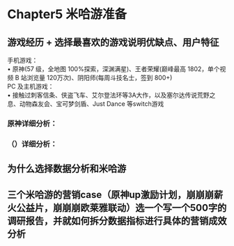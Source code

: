 # Chapter5 米哈游准备
## 游戏经历 + 选择最喜欢的游戏说明优缺点、用户特征
手机游戏：  
• 原神(57 级，全地图 100%探索，深渊满星)、王者荣耀(巅峰最高 1802，单个视频 B 站浏览量 120万次)、阴阳师(每周斗技名士，签到 800+)  
PC 及主机游戏：  
• 接触过刺客信条、侠盗飞车、艾尔登法环等3A大作，以及塞尔达传说荒野之息、动物森友会、宝可梦剑盾、Just Dance 等switch游戏   
### 原神详细分析：
### （）详细分析：

## 为什么选择数据分析和米哈游

## 三个米哈游的营销case（原神up激励计划，崩崩崩薪火公益片，崩崩崩欧莱雅联动）选一个写一个500字的调研报告，并就如何拆分数据指标进行具体的营销成效分析
